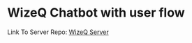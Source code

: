# WizeQ Chatbot with user flow

Link To Server Repo: [WizeQ Server](https://github.com/Alexme116/WizeQServerPG)
